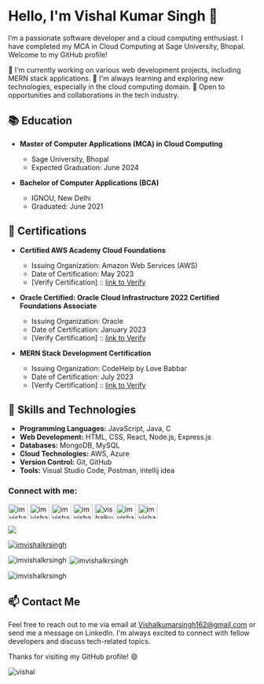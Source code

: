 # Hello, I'm Vishal Kumar Singh 👋

I’m a passionate software developer and a cloud computing enthusiast. I have completed my MCA in Cloud Computing at Sage University, Bhopal. Welcome to my GitHub profile!

🔭 I'm currently working on various web development projects, including MERN stack applications.
🌱 I'm always learning and exploring new technologies, especially in the cloud computing domain.
💼 Open to opportunities and collaborations in the tech industry.

## 📚 Education

- **Master of Computer Applications (MCA) in Cloud Computing**
  - Sage University, Bhopal
  - Expected Graduation: June 2024
  
- **Bachelor of Computer Applications (BCA)**
  - IGNOU, New Delhi
  - Graduated: June 2021

## 📜 Certifications

- **Certified AWS Academy Cloud Foundations**
  - Issuing Organization: Amazon Web Services (AWS)
  - Date of Certification: May 2023
  - [Verify Certification] :: [link to Verify](https://www.credly.com/go/Y1DkEFyv)

- **Oracle Certified: Oracle Cloud Infrastructure 2022 Certified Foundations Associate**
  - Issuing Organization: Oracle
  - Date of Certification: January 2023
  - [Verify Certification] :: [link to Verify](https://catalog-education.oracle.com/pls/certview/sharebadge?id=4B2ABA9AF7FB3C582D1D0F32067EBEE0412F874204C082C25C1081020DA0FEB1)

- **MERN Stack Development Certification**
  - Issuing Organization: CodeHelp by Love Babbar
  - Date of Certification: July 2023
  - [Verify Certification] :: [link to Verify](https://learn.thecodehelp.in/share-certificate?serialno=HGEUH6AE)


## 🚀 Skills and Technologies

- **Programming Languages:** JavaScript, Java, C
- **Web Development:** HTML, CSS, React, Node.js, Express.js
- **Databases:** MongoDB, MySQL
- **Cloud Technologies:** AWS, Azure
- **Version Control:** Git, GitHub
- **Tools:** Visual Studio Code, Postman, intellij idea



<h3 align="left">Connect with me:</h3>
<p align="left">
<a href="https://twitter.com/imvishalkrsingh" target="blank" ><img align="center" src="https://raw.githubusercontent.com/rahuldkjain/github-profile-readme-generator/master/src/images/icons/Social/twitter.svg" alt="imvishalkrsingh" height="30" width="40" /></a>
<a href="https://linkedin.com/in/imvishalkrsingh" target="blank" ><img align="center" src="https://raw.githubusercontent.com/rahuldkjain/github-profile-readme-generator/master/src/images/icons/Social/linked-in-alt.svg" alt="imvishalkrsingh" height="30" width="40" /></a>
<a href="https://instagram.com/imvishalkrsingh" target="blank" ><img align="center" src="https://raw.githubusercontent.com/rahuldkjain/github-profile-readme-generator/master/src/images/icons/Social/instagram.svg" alt="imvishalkrsingh" height="30" width="40" /></a>
<a href="https://www.hackerrank.com/imvishalkrsingh" target="blank" ><img align="center" src="https://raw.githubusercontent.com/rahuldkjain/github-profile-readme-generator/master/src/images/icons/Social/hackerrank.svg" alt="imvishalkrsingh" height="30" width="40" /></a>
<a href="https://www.leetcode.com/vishalkumarsingh162" target="blank" ><img align="center" src="https://raw.githubusercontent.com/rahuldkjain/github-profile-readme-generator/master/src/images/icons/Social/leet-code.svg" alt="vishalkumarsingh162" height="30" width="40" /></a>
<a href="https://auth.geeksforgeeks.org/user/imvishalkrsingh" target="blank" ><img align="center" src="https://raw.githubusercontent.com/rahuldkjain/github-profile-readme-generator/master/src/images/icons/Social/geeks-for-geeks.svg" alt="imvishalkrsingh" height="30" width="40" /></a>
<a href="https://discord.gg/imvishalkrsingh" target="blank" ><img align="center" src="https://raw.githubusercontent.com/rahuldkjain/github-profile-readme-generator/master/src/images/icons/Social/discord.svg" alt="imvishalkrsingh" height="30" width="40" /></a>
</p>

[![](https://visitcount.itsvg.in/api?id=imvishalkrsingh&label=Profile%20Views&color=1&icon=5&pretty=false)](https://visitcount.itsvg.in)

<p align="left"> <a href="https://github.com/ryo-ma/github-profile-trophy"><img src="https://github-profile-trophy.vercel.app/?username=imvishalkrsingh" alt="imvishalkrsingh" /></a> </p>


<p><img align="left" src="https://github-readme-stats.vercel.app/api/top-langs?username=imvishalkrsingh&show_icons=true&locale=en&layout=compact" alt="imvishalkrsingh" /></p>

<p>&nbsp;<img align="center" src="https://github-readme-stats.vercel.app/api?username=imvishalkrsingh&show_icons=true&locale=en" alt="imvishalkrsingh" /></p>

<p><img align="center" src="https://github-readme-streak-stats.herokuapp.com/?user=imvishalkrsingh&" alt="imvishalkrsingh" /></p>


## 📫 Contact Me

Feel free to reach out to me via email at Vishalkumarsingh162@gmail.com or send me a message on LinkedIn. I'm always excited to connect with fellow developers and discuss tech-related topics.

Thanks for visiting my GitHub profile! 😄

![vishal](https://github.com/imvishalkrsingh/Readme.md/assets/116426694/2d477793-55e9-4d28-ab14-9d0b75d1e364)

